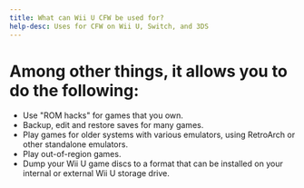 ```yaml
---
title: What can Wii U CFW be used for?
help-desc: Uses for CFW on Wii U, Switch, and 3DS
---
```


# Among other things, it allows you to do the following:
- Use "ROM hacks" for games that you own.
- Backup, edit and restore saves for many games.
- Play games for older systems with various emulators, using RetroArch or other standalone emulators.
- Play out-of-region games.
- Dump your Wii U game discs to a format that can be installed on your internal or external Wii U storage drive.
